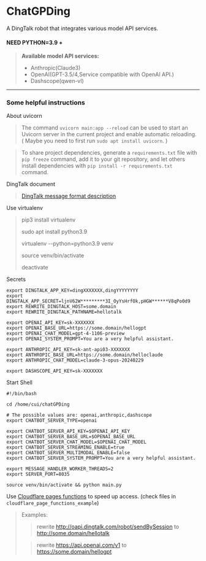 # ChatGPDing

A DingTalk robot that integrates various model API services.

#### NEED PYTHON=3.9 +

> **Available model API services:** 
> - Anthropic(Claude3)
> - OpenAI(GPT-3.5/4,Service compatible with OpenAI API.)
> - Dashscope(qwen-vl)

---
### Some helpful instructions

About uvicorn
> The command `uvicorn main:app --reload` can be used to start an Uvicorn server in the current project 
and enable automatic reloading. ( Maybe you need to first run `sudo apt install uvicorn`. )


> To share project dependencies, 
generate a `requirements.txt` file with `pip freeze` command, 
add it to your git repository, 
and let others install dependencies with `pip install -r requirements.txt` command.

DingTalk document
> [DingTalk message format description](https://open.dingtalk.com/document/orgapp/the-use-of-internal-application-robots-in-person-to-person-single-chat)


Use virtualenv
> pip3 install virtualenv
> 
> sudo apt install python3.9
>
> virtualenv --python=python3.9 venv
> 
> source venv/bin/activate
> 
> deactivate
> 

Secrets

```shell
export DINGTALK_APP_KEY=dingXXXXXXX,dingYYYYYYYY
export DINGTALK_APP_SECRET=ljnV62W*********3I_OyYsHrfOk,pHGW******V8qPo0d9
export REWRITE_DINGTALK_HOST=some.domain
export REWRITE_DINGTALK_PATHNAME=hellotalk

export OPENAI_API_KEY=sk-XXXXXXX
export OPENAI_BASE_URL=https://some.domain/hellogpt
export OPENAI_CHAT_MODEL=gpt-4-1106-preview
export OPENAI_SYSTEM_PROMPT=You are a very helpful assistant.

export ANTHROPIC_API_KEY=sk-ant-api03-XXXXXXX
export ANTHROPIC_BASE_URL=https://some.domain/helloclaude
export ANTHROPIC_CHAT_MODEL=claude-3-opus-20240229

export DASHSCOPE_API_KEY=sk-XXXXXXX
```
Start Shell
```shell
#!/bin/bash

cd /home/cui/chatGPDing

# The possible values are: openai,anthropic,dashscope
export CHATBOT_SERVER_TYPE=openai

export CHATBOT_SERVER_API_KEY=$OPENAI_API_KEY
export CHATBOT_SERVER_BASE_URL=$OPENAI_BASE_URL
export CHATBOT_SERVER_CHAT_MODEL=$OPENAI_CHAT_MODEL
export CHATBOT_SERVER_STREAMING_ENABLE=true
export CHATBOT_SERVER_MULTIMODAL_ENABLE=false
export CHATBOT_SERVER_SYSTEM_PROMPT=You are a very helpful assistant.

export MESSAGE_HANDLER_WORKER_THREADS=2
export SERVER_PORT=8035

source venv/bin/activate && python main.py

```

Use [Cloudflare pages functions](https://developers.cloudflare.com/pages/functions/) to speed up access.
(check files in `cloudflare_page_functions_example`)

> Examples:
> 
>> rewrite http://oapi.dingtalk.com/robot/sendBySession to http://some.domain/hellotalk
> 
>> rewrite https://api.openai.com/v1 to https://some.domain/hellogpt
> 
